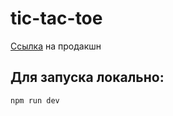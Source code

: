 # tic-tac-toe

[Ссылка](https://copy-of-a.github.io/tic-tac-toe/#/mode) на продакшн

## Для запуска локально: 
```
npm run dev
```
